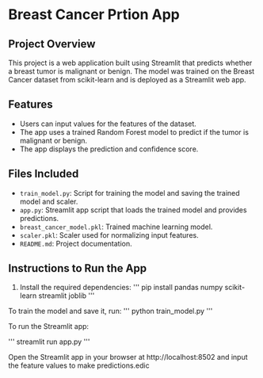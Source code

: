# Breast Cancer Prtion App

## Project Overview
This project is a web application built using Streamlit that predicts whether a breast tumor is malignant or benign. The model was trained on the Breast Cancer dataset from scikit-learn and is deployed as a Streamlit web app.

## Features
- Users can input values for the features of the dataset.
- The app uses a trained Random Forest model to predict if the tumor is malignant or benign.
- The app displays the prediction and confidence score.

## Files Included
- `train_model.py`: Script for training the model and saving the trained model and scaler.
- `app.py`: Streamlit app script that loads the trained model and provides predictions.
- `breast_cancer_model.pkl`: Trained machine learning model.
- `scaler.pkl`: Scaler used for normalizing input features.
- `README.md`: Project documentation.

## Instructions to Run the App
1. Install the required dependencies:
'''
   pip install pandas numpy scikit-learn streamlit joblib
'''

To train the model and save it, run:
'''
python train_model.py
'''

To run the Streamlit app:

'''
streamlit run app.py
'''

Open the Streamlit app in your browser at http://localhost:8502 and input the feature values to make predictions.edic
